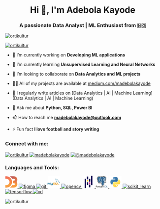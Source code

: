 <h1 align="center">Hi 👋, I'm Adebola Kayode</h1>
<h3 align="center">A passionate Data Analyst | ML Enthusiast from 🇳🇬</h3>

<p align="left"> <a href="https://github.com/ryo-ma/github-profile-trophy"><img src="https://github-profile-trophy.vercel.app/?username=ortikultur" alt="ortikultur" /></a> </p>

<p align="left"> <a href="https://twitter.com/ortikultur" target="blank"><img src="https://img.shields.io/twitter/follow/ortikultur?logo=twitter&style=for-the-badge" alt="ortikultur" /></a> </p>

- 🔭 I’m currently working on **Developing ML applications**

- 🌱 I’m currently learning **Unsupervised Learning and Neural Networks**

- 👯 I’m looking to collaborate on **Data Analytics and ML projects**

- 👨‍💻 All of my projects are available at [medium.com/madebolakayode](medium.com/madebolakayode)

- 📝 I regularly write articles on [Data Analytics | AI | Machine Learning](Data Analytics | AI | Machine Learning)

- 💬 Ask me about **Python, SQL, Power BI**

- 📫 How to reach me **madebolakayode@outlook.com**

- ⚡ Fun fact **I love football and story writing**

<h3 align="left">Connect with me:</h3>
<p align="left">
<a href="https://twitter.com/ortikultur" target="blank"><img align="center" src="https://raw.githubusercontent.com/rahuldkjain/github-profile-readme-generator/master/src/images/icons/Social/twitter.svg" alt="ortikultur" height="30" width="40" /></a>
<a href="https://linkedin.com/in/madebolakayode" target="blank"><img align="center" src="https://raw.githubusercontent.com/rahuldkjain/github-profile-readme-generator/master/src/images/icons/Social/linked-in-alt.svg" alt="madebolakayode" height="30" width="40" /></a>
<a href="https://medium.com/@madebolakayode" target="blank"><img align="center" src="https://raw.githubusercontent.com/rahuldkjain/github-profile-readme-generator/master/src/images/icons/Social/medium.svg" alt="@madebolakayode" height="30" width="40" /></a>
</p>

<h3 align="left">Languages and Tools:</h3>
<p align="left"> <a href="https://d3js.org/" target="_blank" rel="noreferrer"> <img src="https://raw.githubusercontent.com/devicons/devicon/master/icons/d3js/d3js-original.svg" alt="d3js" width="40" height="40"/> </a> <a href="https://www.figma.com/" target="_blank" rel="noreferrer"> <img src="https://www.vectorlogo.zone/logos/figma/figma-icon.svg" alt="figma" width="40" height="40"/> </a> <a href="https://git-scm.com/" target="_blank" rel="noreferrer"> <img src="https://www.vectorlogo.zone/logos/git-scm/git-scm-icon.svg" alt="git" width="40" height="40"/> </a> <a href="https://www.mysql.com/" target="_blank" rel="noreferrer"> <img src="https://raw.githubusercontent.com/devicons/devicon/master/icons/mysql/mysql-original-wordmark.svg" alt="mysql" width="40" height="40"/> </a> <a href="https://opencv.org/" target="_blank" rel="noreferrer"> <img src="https://www.vectorlogo.zone/logos/opencv/opencv-icon.svg" alt="opencv" width="40" height="40"/> </a> <a href="https://pandas.pydata.org/" target="_blank" rel="noreferrer"> <img src="https://raw.githubusercontent.com/devicons/devicon/2ae2a900d2f041da66e950e4d48052658d850630/icons/pandas/pandas-original.svg" alt="pandas" width="40" height="40"/> </a> <a href="https://www.postgresql.org" target="_blank" rel="noreferrer"> <img src="https://raw.githubusercontent.com/devicons/devicon/master/icons/postgresql/postgresql-original-wordmark.svg" alt="postgresql" width="40" height="40"/> </a> <a href="https://www.python.org" target="_blank" rel="noreferrer"> <img src="https://raw.githubusercontent.com/devicons/devicon/master/icons/python/python-original.svg" alt="python" width="40" height="40"/> </a> <a href="https://scikit-learn.org/" target="_blank" rel="noreferrer"> <img src="https://upload.wikimedia.org/wikipedia/commons/0/05/Scikit_learn_logo_small.svg" alt="scikit_learn" width="40" height="40"/> </a> <a href="https://www.tensorflow.org" target="_blank" rel="noreferrer"> <img src="https://www.vectorlogo.zone/logos/tensorflow/tensorflow-icon.svg" alt="tensorflow" width="40" height="40"/> </a> <a href="https://www.adobe.com/products/xd.html" target="_blank" rel="noreferrer"> <img src="https://cdn.worldvectorlogo.com/logos/adobe-xd.svg" alt="xd" width="40" height="40"/> </a> </p>

<p><img align="center" src="https://github-readme-stats.vercel.app/api/top-langs?username=ortikultur&show_icons=true&locale=en&layout=compact" alt="ortikultur" /></p>
